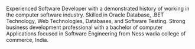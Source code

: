 Experienced Software Developer with a demonstrated history of working in the computer software industry. Skilled in Oracle Database, .BET Technology, Web Technologies, Databases, and Software Testing. Strong business development professional with a bachelor of computer Applications focused in Software Engineering from Ness wadia college of commerce, India.
